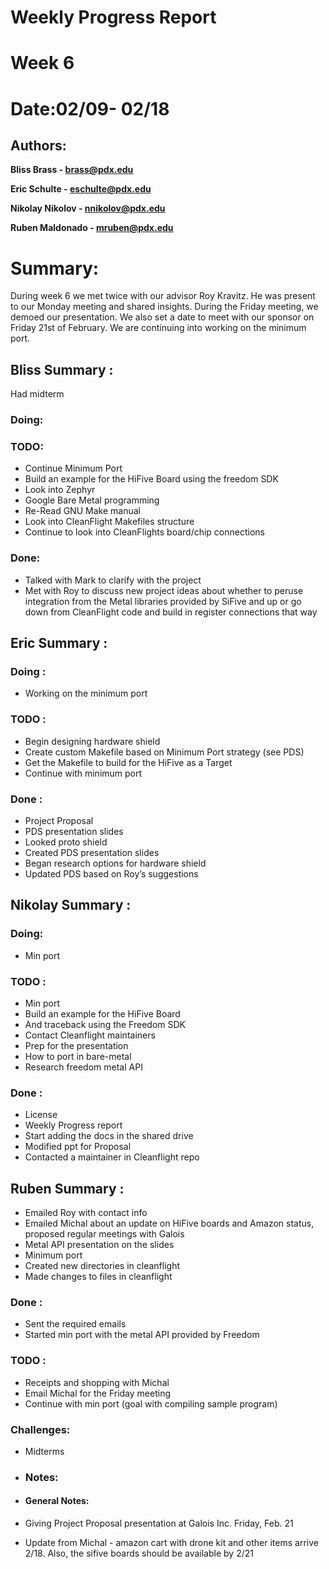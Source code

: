 Weekly Progress Report
======================

Week 6
===========================

# Date:02/09- 02/18

Authors:
--------

**Bliss Brass - brass@pdx.edu**

**Eric Schulte - eschulte@pdx.edu**

**Nikolay Nikolov - nnikolov@pdx.edu**

**Ruben Maldonado - mruben@pdx.edu**

# Summary:

During week 6 we met twice with our advisor Roy Kravitz. He was present to our Monday meeting and shared insights. During the Friday meeting, we demoed our presentation. We also set a date to meet with our sponsor on Friday 21st of February. We are continuing into working on the minimum port.


## Bliss Summary :

Had midterm

### Doing:

### TODO:

- Continue Minimum Port
- Build an example for the HiFive Board using the freedom SDK
- Look into Zephyr
- Google Bare Metal programming
- Re-Read GNU Make manual
- Look into CleanFlight Makefiles structure
- Continue to look into CleanFlights board/chip connections

### Done:

- Talked with Mark to clarify with the project
- Met with Roy to discuss new project ideas about whether to peruse integration from the Metal libraries provided by SiFive and up or go down from CleanFlight code and build in register connections that way

## Eric Summary :

### Doing :

- Working on the minimum port

### TODO :

- Begin designing hardware shield
- Create custom Makefile based on Minimum Port strategy (see PDS)
- Get the Makefile to build for the HiFive as a Target
- Continue with minimum port

### Done :

- Project Proposal
- PDS presentation slides
- Looked proto shield
- Created PDS presentation slides
- Began research options for hardware shield
- Updated PDS based on Roy’s suggestions

## Nikolay Summary :

### Doing:

- Min port

### TODO :

- Min port
- Build an example for the HiFive Board
- And traceback using the Freedom SDK
- Contact Cleanflight maintainers
- Prep for the presentation 
- How to port in bare-metal 
- Research freedom metal API 

###  Done :

- License
- Weekly Progress report
- Start adding the docs in the shared drive
- Modified ppt for Proposal
- Contacted a maintainer in Cleanflight repo

## Ruben Summary :

- Emailed Roy with contact info
- Emailed Michal about an update on HiFive boards and Amazon status, proposed regular meetings with Galois
- Metal API presentation on the slides
- Minimum port 
- Created new directories in cleanflight
- Made changes to files in cleanflight

### Done :

- Sent the required emails
- Started min port with the metal API provided by Freedom 

### TODO :

- Receipts and shopping with Michal
- Email Michal for the Friday meeting
- Continue with min port (goal with compiling sample program)

### Challenges:

- Midterms

- ### Notes:

- #### General Notes:

- Giving Project Proposal presentation at Galois Inc. Friday, Feb. 21
- Update from Michal - amazon cart with drone kit and other items arrive 2/18. Also, the sifive boards should be available by 2/21

